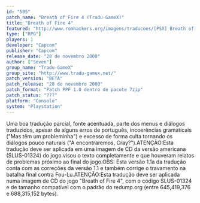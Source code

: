 ```yaml
---
id: "505"
patch_name: "Breath of Fire 4 (Tradu-GameX)"
title: "Breath of Fire 4"
featured: "http://www.romhackers.org/imagens/traducoes/[PSX] Breath of Fire 4 - Tradu-GameX - 1.jpg"
type: ["RPG"]
players: 1
developer: "Capcom"
publisher: "Capcom"
release_date: "28 de novembro 2000"
author: ["Seven"]
group_name: "Tradu-GameX"
group_site: "http://www.tradu-gamex.net/"
patch_version: "BETA"
patch_release: "28 de novembro 2000"
patch_format: "Patch PPF 1.0 dentro de pacote 7zip"
patch_status: "???"
platform: "Console"
system: "Playstation"
---
```


Uma boa tradução parcial, fonte acentuada, parte dos menus e diálogos traduzidos, apesar de alguns erros de português, incoerências gramaticais ("Mas têm um probleminha") e excesso de forma culta tornando os diálogos pouco naturais ("A encontraremos, Cray?").ATENÇÃO:Esta tradução deve ser aplicada em uma imagem de CD da versão americana (SLUS-01324) do jogo.visou o texto completamente e que houveram relatos de problemas próximo ao final do jogo.OBS: Esta versão 1.1a da tradução conta com as correções da versão 1.1 e também corrige o travamento na batalha final contra Fou-Lu.ATENÇÃO:Esta tradução deve ser aplicada numa imagem de CD do jogo "Breath of Fire 4", com o código SLUS-01324 e de tamanho compatível com o padrão do redump.org (entre 645,419,376 e 688,315,152 bytes).